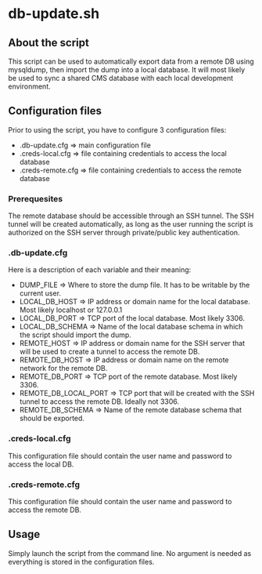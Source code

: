 # db-update.sh

## About the script

This script can be used to automatically export data from a remote DB using mysqldump, then import the dump into a local database.
It will most likely be used to sync a shared CMS database with each local development environment.

## Configuration files

Prior to using the script, you have to configure 3 configuration files:

+ .db-update.cfg => main configuration file
+ .creds-local.cfg => file containing credentials to access the local database
+ .creds-remote.cfg => file containing credentials to access the remote database

### Prerequesites

The remote database should be accessible through an SSH tunnel. The SSH tunnel will be created automatically, as long as the user running the script is authorized on the SSH server through private/public key authentication. 

### .db-update.cfg

Here is a description of each variable and their meaning:

+ DUMP_FILE => Where to store the dump file. It has to be writable by the current user.
+ LOCAL_DB_HOST => IP address or domain name for the local database. Most likely localhost or 127.0.0.1
+ LOCAL_DB_PORT => TCP port of the local database. Most likely 3306.
+ LOCAL_DB_SCHEMA => Name of the local database schema in which the script should import the dump.
+ REMOTE_HOST => IP address or domain name for the SSH server that will be used to create a tunnel to access the remote DB.
+ REMOTE_DB_HOST => IP address or domain name on the remote network for the remote DB.
+ REMOTE_DB_PORT => TCP port of the remote database. Most likely 3306.
+ REMOTE_DB_LOCAL_PORT => TCP port that will be created with the SSH tunnel to access the remote DB. Ideally not 3306.
+ REMOTE_DB_SCHEMA => Name of the remote database schema that should be exported.

### .creds-local.cfg

This configuration file should contain the user name and password to access the local DB.

### .creds-remote.cfg

This configuration file should contain the user name and password to access the remote DB.

## Usage

Simply launch the script from the command line. No argument is needed as everything is stored in the configuration files.

